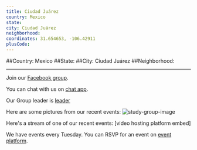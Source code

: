 ```yaml
---
title: Ciudad Juárez
country: Mexico
state: 
city: Ciudad Juárez
neighborhood: 
coordinates: 31.654653, -106.42911
plusCode:
---
```


##Country: Mexico
##State: 
##City: Ciudad Juárez
##Neighborhood: 
*****
Join our [Facebook group](https://www.facebook.com/groups/free.code.camp.juarezchi).

You can chat with us on [chat app]().

Our Group leader is [leader]()

Here are some pictures from our recent events:
![study-group-image]()

Here's a stream of one of our recent events:
[video hosting platform embed]

We have events every Tuesday. You can RSVP for an event on [event platform]().
